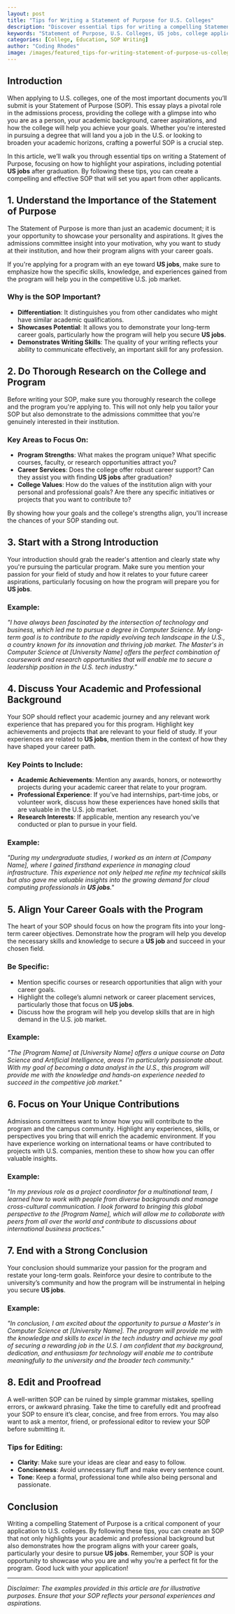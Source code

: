 ```yaml
---
layout: post
title: "Tips for Writing a Statement of Purpose for U.S. Colleges"
description: "Discover essential tips for writing a compelling Statement of Purpose for U.S. colleges and how focusing on your career aspirations, including US jobs, can make your application stand out."
keywords: "Statement of Purpose, U.S. Colleges, US jobs, college application, SOP writing tips"
categories: [College, Education, SOP Writing]
author: "Coding Rhodes"
image: /images/featured_tips-for-writing-statement-of-purpose-us-colleges.webp
---
```


## Introduction

When applying to U.S. colleges, one of the most important documents you’ll submit is your Statement of Purpose (SOP). This essay plays a pivotal role in the admissions process, providing the college with a glimpse into who you are as a person, your academic background, career aspirations, and how the college will help you achieve your goals. Whether you're interested in pursuing a degree that will land you a job in the U.S. or looking to broaden your academic horizons, crafting a powerful SOP is a crucial step.

In this article, we’ll walk you through essential tips on writing a Statement of Purpose, focusing on how to highlight your aspirations, including potential **US jobs** after graduation. By following these tips, you can create a compelling and effective SOP that will set you apart from other applicants.

## 1. Understand the Importance of the Statement of Purpose

The Statement of Purpose is more than just an academic document; it is your opportunity to showcase your personality and aspirations. It gives the admissions committee insight into your motivation, why you want to study at their institution, and how their program aligns with your career goals. 

If you're applying for a program with an eye toward **US jobs**, make sure to emphasize how the specific skills, knowledge, and experiences gained from the program will help you in the competitive U.S. job market.

### Why is the SOP Important?
- **Differentiation**: It distinguishes you from other candidates who might have similar academic qualifications.
- **Showcases Potential**: It allows you to demonstrate your long-term career goals, particularly how the program will help you secure **US jobs**.
- **Demonstrates Writing Skills**: The quality of your writing reflects your ability to communicate effectively, an important skill for any profession.

## 2. Do Thorough Research on the College and Program

Before writing your SOP, make sure you thoroughly research the college and the program you're applying to. This will not only help you tailor your SOP but also demonstrate to the admissions committee that you're genuinely interested in their institution.

### Key Areas to Focus On:
- **Program Strengths**: What makes the program unique? What specific courses, faculty, or research opportunities attract you?
- **Career Services**: Does the college offer robust career support? Can they assist you with finding **US jobs** after graduation?
- **College Values**: How do the values of the institution align with your personal and professional goals? Are there any specific initiatives or projects that you want to contribute to?

By showing how your goals and the college's strengths align, you'll increase the chances of your SOP standing out.

## 3. Start with a Strong Introduction

Your introduction should grab the reader's attention and clearly state why you're pursuing the particular program. Make sure you mention your passion for your field of study and how it relates to your future career aspirations, particularly focusing on how the program will prepare you for **US jobs**.

### Example:
_"I have always been fascinated by the intersection of technology and business, which led me to pursue a degree in Computer Science. My long-term goal is to contribute to the rapidly evolving tech landscape in the U.S., a country known for its innovation and thriving job market. The Master's in Computer Science at [University Name] offers the perfect combination of coursework and research opportunities that will enable me to secure a leadership position in the U.S. tech industry."_

## 4. Discuss Your Academic and Professional Background

Your SOP should reflect your academic journey and any relevant work experience that has prepared you for this program. Highlight key achievements and projects that are relevant to your field of study. If your experiences are related to **US jobs**, mention them in the context of how they have shaped your career path.

### Key Points to Include:
- **Academic Achievements**: Mention any awards, honors, or noteworthy projects during your academic career that relate to your program.
- **Professional Experience**: If you’ve had internships, part-time jobs, or volunteer work, discuss how these experiences have honed skills that are valuable in the U.S. job market.
- **Research Interests**: If applicable, mention any research you’ve conducted or plan to pursue in your field.

### Example:
_"During my undergraduate studies, I worked as an intern at [Company Name], where I gained firsthand experience in managing cloud infrastructure. This experience not only helped me refine my technical skills but also gave me valuable insights into the growing demand for cloud computing professionals in **US jobs**."_

## 5. Align Your Career Goals with the Program

The heart of your SOP should focus on how the program fits into your long-term career objectives. Demonstrate how the program will help you develop the necessary skills and knowledge to secure a **US job** and succeed in your chosen field. 

### Be Specific:
- Mention specific courses or research opportunities that align with your career goals.
- Highlight the college’s alumni network or career placement services, particularly those that focus on **US jobs**.
- Discuss how the program will help you develop skills that are in high demand in the U.S. job market.

### Example:
_"The [Program Name] at [University Name] offers a unique course on Data Science and Artificial Intelligence, areas I’m particularly passionate about. With my goal of becoming a data analyst in the U.S., this program will provide me with the knowledge and hands-on experience needed to succeed in the competitive job market."_

## 6. Focus on Your Unique Contributions

Admissions committees want to know how you will contribute to the program and the campus community. Highlight any experiences, skills, or perspectives you bring that will enrich the academic environment. If you have experience working on international teams or have contributed to projects with U.S. companies, mention these to show how you can offer valuable insights.

### Example:
_"In my previous role as a project coordinator for a multinational team, I learned how to work with people from diverse backgrounds and manage cross-cultural communication. I look forward to bringing this global perspective to the [Program Name], which will allow me to collaborate with peers from all over the world and contribute to discussions about international business practices."_

## 7. End with a Strong Conclusion

Your conclusion should summarize your passion for the program and restate your long-term goals. Reinforce your desire to contribute to the university’s community and how the program will be instrumental in helping you secure **US jobs**.

### Example:
_"In conclusion, I am excited about the opportunity to pursue a Master's in Computer Science at [University Name]. The program will provide me with the knowledge and skills to excel in the tech industry and achieve my goal of securing a rewarding job in the U.S. I am confident that my background, dedication, and enthusiasm for technology will enable me to contribute meaningfully to the university and the broader tech community."_

## 8. Edit and Proofread

A well-written SOP can be ruined by simple grammar mistakes, spelling errors, or awkward phrasing. Take the time to carefully edit and proofread your SOP to ensure it’s clear, concise, and free from errors. You may also want to ask a mentor, friend, or professional editor to review your SOP before submitting it.

### Tips for Editing:
- **Clarity**: Make sure your ideas are clear and easy to follow.
- **Conciseness**: Avoid unnecessary fluff and make every sentence count.
- **Tone**: Keep a formal, professional tone while also being personal and passionate.

## Conclusion

Writing a compelling Statement of Purpose is a critical component of your application to U.S. colleges. By following these tips, you can create an SOP that not only highlights your academic and professional background but also demonstrates how the program aligns with your career goals, particularly your desire to pursue **US jobs**. Remember, your SOP is your opportunity to showcase who you are and why you’re a perfect fit for the program. Good luck with your application!

---


*Disclaimer: The examples provided in this article are for illustrative purposes. Ensure that your SOP reflects your personal experiences and aspirations.*

